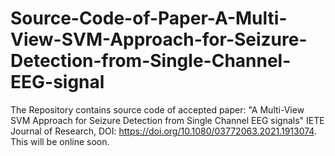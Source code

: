 # Source-Code-of-Paper-A-Multi-View-SVM-Approach-for-Seizure-Detection-from-Single-Channel-EEG-signal
The Repository contains source code of accepted paper: "A Multi-View SVM Approach for Seizure Detection from Single Channel EEG signals" IETE Journal of Research, DOI: https://doi.org/10.1080/03772063.2021.1913074. This will be online soon.
